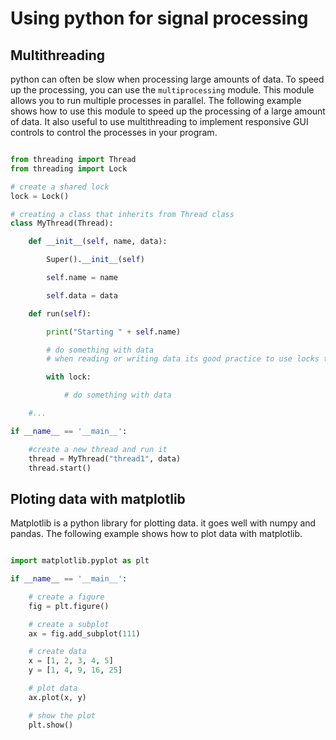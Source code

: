 # Using python for signal processing

## Multithreading

python can often be slow when processing large amounts of data. To speed up the processing, you can use the `multiprocessing` module. This module allows you to run multiple processes in parallel. The following example shows how to use this module to speed up the processing of a large amount of data. It also useful to use multithreading to implement responsive GUI controls to control the processes in your program.

```python

from threading import Thread
from threading import Lock

# create a shared lock
lock = Lock()

# creating a class that inherits from Thread class
class MyThread(Thread):

    def __init__(self, name, data):

        Super().__init__(self)

        self.name = name

        self.data = data

    def run(self):

        print("Starting " + self.name)

        # do something with data
        # when reading or writing data its good practice to use locks to prevent data corruption when entering and exiting the critical section

        with lock:

            # do something with data

    #...

if __name__ == '__main__':

    #create a new thread and run it
    thread = MyThread("thread1", data)
    thread.start()

```

## Ploting data with matplotlib

Matplotlib is a python library for plotting data. it goes well with numpy and pandas. The following example shows how to plot data with matplotlib.

```python

import matplotlib.pyplot as plt

if __name__ == '__main__':

    # create a figure
    fig = plt.figure()

    # create a subplot
    ax = fig.add_subplot(111)

    # create data
    x = [1, 2, 3, 4, 5]
    y = [1, 4, 9, 16, 25]

    # plot data
    ax.plot(x, y)

    # show the plot
    plt.show()

```
